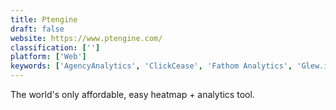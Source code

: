 ```yaml
---
title: Ptengine
draft: false 
website: https://www.ptengine.com/
classification: ['']
platform: ['Web']
keywords: ['AgencyAnalytics', 'ClickCease', 'Fathom Analytics', 'Glew.io', 'Google Analytics', 'Heap', 'Hotjar', 'KISSmetrics', 'Looker', 'Lucky Orange', 'Mouseflow', 'Optmyzr', 'QuanticMind', 'Reportgarden', 'Reportz', 'SessionCam', 'Smartlook', 'UsabilityTools', 'Woopra', 'heatmap.js']
---
```

The world's only affordable, easy heatmap + analytics tool.